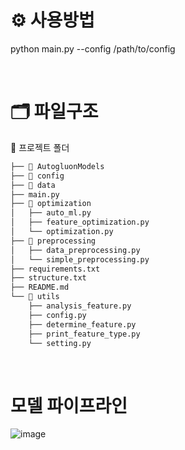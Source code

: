 


# ⚙️ 사용방법
python main.py --config /path/to/config

<br>

# 🗂️ 파일구조
📂 프로젝트 폴더
```markdown
├── 📂 AutogluonModels
├── 📂 config
├── 📂 data
├── main.py
├── 📂 optimization
│   ├── auto_ml.py
│   ├── feature_optimization.py
│   └── optimization.py
├── 📂 preprocessing
│   ├── data_preprocessing.py
│   └── simple_preprocessing.py
├── requirements.txt
├── structure.txt
├── README.md
└── 📂 utils
    ├── analysis_feature.py
    ├── config.py
    ├── determine_feature.py
    ├── print_feature_type.py
    └── setting.py
```

<br>

# 모델 파이프라인

![image](https://github.com/user-attachments/assets/4d89798b-c9e7-4230-a17e-a25aa7fb4b40)

